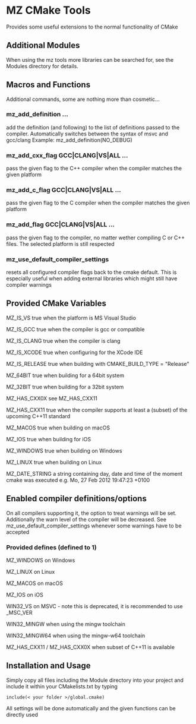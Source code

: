 MZ CMake Tools
==============

Provides some useful extensions to the normal
functionality of CMake


Additional Modules
------------------

When using the mz tools more libraries can be
searched for, see the Modules directory for details.


Macros and Functions
--------------------

Additional commands, some are nothing more
than cosmetic...

### mz_add_definition <definition1> ...
add the definition <definition> (and following)
to the list of definitions passed to the compiler.
Automatically switches between the syntax of msvc
and gcc/clang
Example: mz_add_definition(NO_DEBUG)

### mz_add_cxx_flag GCC|CLANG|VS|ALL <flag1> <flag2> ...
pass the given flag to the C++ compiler when
the compiler matches the given platform

### mz_add_c_flag GCC|CLANG|VS|ALL <flag1> <flag2> ...
pass the given flag to the C compiler when
the compiler matches the given platform

### mz_add_flag GCC|CLANG|VS|ALL <flag1> <flag2> ...
pass the given flag to the compiler, no matter
wether compiling C or C++ files. The selected platform
is still respected

### mz_use_default_compiler_settings
resets all configured compiler flags back to the
cmake default. This is especially useful when adding
external libraries which might still have compiler warnings


Provided CMake Variables
------------------------
MZ_IS_VS true when the platform is MS Visual Studio

MZ_IS_GCC true when the compiler is gcc or compatible

MZ_IS_CLANG true when the compiler is clang

MZ_IS_XCODE true when configuring for the XCode IDE

MZ_IS_RELEASE true when building with CMAKE_BUILD_TYPE = "Release"

MZ_64BIT true when building for a 64bit system

MZ_32BIT true when building for a 32bit system

MZ_HAS_CXX0X see MZ_HAS_CXX11

MZ_HAS_CXX11 true when the compiler supports at least a
             (subset) of the upcoming C++11 standard

MZ_MACOS true when building on macOS

MZ_IOS true when building for iOS

MZ_WINDOWS true when building on Windows

MZ_LINUX true when building on Linux

MZ_DATE_STRING a string containing day, date and time of the
               moment cmake was executed
               e.g. Mo, 27 Feb 2012 19:47:23 +0100


Enabled compiler definitions/options
------------------------------------
On all compilers supporting it, the option to treat warnings
will be set. Additionally the warn level of the compiler will
be decreased. See mz_use_default_compiler_settings whenever some
warnings have to be accepted

### Provided defines (defined to 1)

MZ_WINDOWS on Windows

MZ_LINUX on Linux

MZ_MACOS on macOS

MZ_IOS on iOS

WIN32_VS on MSVC - note this is deprecated, it is recommended to use _MSC_VER

WIN32_MINGW when using the mingw toolchain

WIN32_MINGW64 when using the mingw-w64 toolchain

MZ_HAS_CXX11 / MZ_HAS_CXX0X when subset of C++11 is available


Installation and Usage
----------------------
Simply copy all files including the Module directory
into your project and include it within your CMakelists.txt
by typing

    include(< your folder >/global.cmake)

All settings will be done automatically and the
given functions can be directly used
